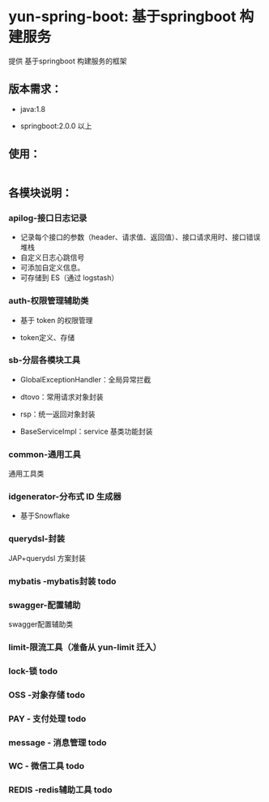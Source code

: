 # yun-spring-boot:  基于springboot 构建服务

提供 基于springboot 构建服务的框架



## 版本需求：

- java:1.8

- springboot:2.0.0 以上



## 使用：



```xml

```



## 各模块说明：

### apilog-接口日志记录

- 记录每个接口的参数（header、请求值、返回值）、接口请求用时、接口错误堆栈
- 自定义日志心跳信号
- 可添加自定义信息。
- 可存储到 ES（通过 logstash）



### auth-权限管理辅助类

- 基于 token 的权限管理

- token定义、存储

  

### sb-分层各模块工具

- GlobalExceptionHandler：全局异常拦截

- dtovo：常用请求对象封装

- rsp：统一返回对象封装

- BaseServiceImpl：service 基类功能封装

  


### common-通用工具

通用工具类



### idgenerator-分布式 ID 生成器

- 基于Snowflake

  

### querydsl-封装

JAP+querydsl 方案封装



### mybatis -mybatis封装 todo



### swagger-配置辅助

swagger配置辅助类



### limit-限流工具（准备从 yun-limit 迁入）



### lock-锁  todo



### OSS -对象存储  todo



### PAY - 支付处理  todo



### message - 消息管理  todo



### WC - 微信工具  todo



### REDIS -redis辅助工具  todo

[]()